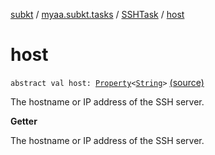 [subkt](../../index.md) / [myaa.subkt.tasks](../index.md) / [SSHTask](index.md) / [host](./host.md)

# host

`abstract val host: `[`Property`](https://docs.gradle.org/current/javadoc/org/gradle/api/provider/Property.html)`<`[`String`](https://kotlinlang.org/api/latest/jvm/stdlib/kotlin/-string/index.html)`>` [(source)](https://github.com/Myaamori/SubKt/blob/0.1.11/src/main/kotlin/myaa/subkt/tasks/tasks.kt#L1860)

The hostname or IP address of the SSH server.

**Getter**

The hostname or IP address of the SSH server.

